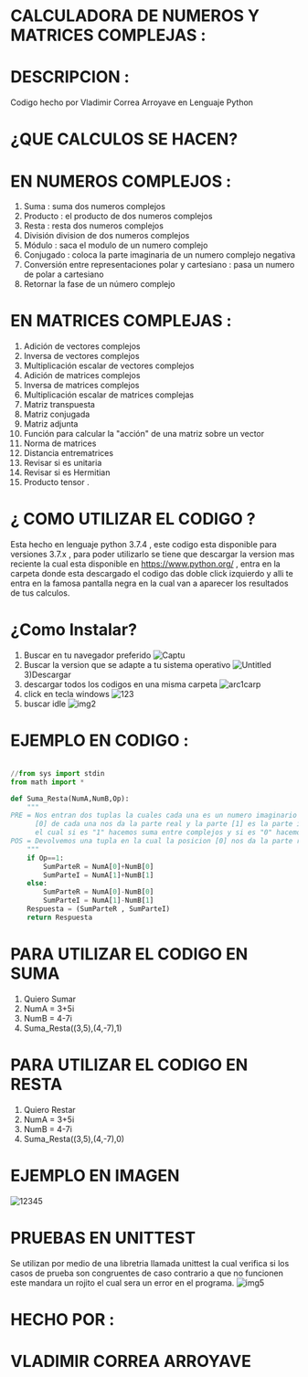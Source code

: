# CALCULADORA DE NUMEROS Y MATRICES COMPLEJAS :

#   DESCRIPCION :

Codigo hecho por Vladimir Correa Arroyave en Lenguaje Python

#   ¿QUE CALCULOS SE HACEN?

# EN NUMEROS COMPLEJOS :

1) Suma : suma dos numeros complejos
2) Producto : el producto de dos numeros complejos
3) Resta : resta dos numeros complejos
4) División division de dos numeros complejos
5) Módulo : saca el modulo de un numero complejo
6) Conjugado : coloca la parte imaginaria de un numero complejo negativa
7) Conversión entre representaciones polar y cartesiano : pasa un numero de polar a cartesiano
8) Retornar la fase de un número complejo 

# EN MATRICES COMPLEJAS :

1) Adición de vectores complejos 
2) Inversa de vectores complejos 
3) Multiplicación escalar de vectores complejos 
4) Adición de matrices complejos 
5) Inversa de matrices complejos 
6) Multiplicación escalar de matrices complejas 
7) Matriz transpuesta 
8) Matriz conjugada 
9) Matriz adjunta 
10) Función para calcular la "acción" de una matriz sobre un vector 
11) Norma de matrices 
12) Distancia entrematrices 
13) Revisar si es unitaria 
14) Revisar si es Hermitian 
15) Producto tensor .


# ¿ COMO UTILIZAR EL CODIGO ?

Esta hecho en lenguaje python 3.7.4 , este codigo esta disponible para versiones 3.7.x , para poder utilizarlo se tiene que descargar
la version mas reciente la cual esta disponible en https://www.python.org/ , entra en la carpeta donde esta descargado el codigo 
das doble click izquierdo y alli te entra en la famosa pantalla negra en la cual van a aparecer los resultados de tus calculos.

# ¿Como Instalar?
1) Buscar en tu navegador preferido
![Captu](https://user-images.githubusercontent.com/54039061/64633306-947e5680-d3c0-11e9-8e63-762808fffc48.PNG)
2) Buscar la version que se adapte a tu sistema operativo
![Untitled](https://user-images.githubusercontent.com/54039061/64633756-706f4500-d3c1-11e9-8375-6b16f17ade22.png)
3)Descargar
4) descargar todos los codigos en una misma carpeta
![arc1carp](https://user-images.githubusercontent.com/54039061/64201722-f1c05800-ce54-11e9-8707-976f049aa357.png)
5) click en tecla windows
![123](https://user-images.githubusercontent.com/54039061/64634003-e5427f00-d3c1-11e9-8117-eea94ad87551.png)
6) buscar idle
![img2](https://user-images.githubusercontent.com/54039061/64200892-0865af80-ce53-11e9-8b5c-fddea35ed343.png)


# EJEMPLO EN CODIGO :

```Python
		
//from sys import stdin
from math import *

def Suma_Resta(NumA,NumB,Op):
    """
PRE = Nos entran dos tuplas la cuales cada una es un numero imaginario NumA y NumB dentro de ellas la posicion
      [0] de cada una nos da la parte real y la parte [1] es la parte imaginaria, Ademas nos entra un Op
      el cual si es "1" hacemos suma entre complejos y si es "0" hacemos la resta entre complejos.
POS = Devolvemos una tupla en la cual la posicion [0] nos da la parte real y la parte [1] es la parte imaginaria
    """
    if Op==1:
        SumParteR = NumA[0]+NumB[0]
        SumParteI = NumA[1]+NumB[1]
    else:
        SumParteR = NumA[0]-NumB[0]
        SumParteI = NumA[1]-NumB[1]
    Respuesta = (SumParteR , SumParteI)
    return Respuesta
```
# PARA UTILIZAR EL CODIGO EN SUMA
1) Quiero Sumar
2) NumA = 3+5i
3) NumB = 4-7i
4) Suma_Resta((3,5),(4,-7),1)
# PARA UTILIZAR EL CODIGO EN RESTA
1) Quiero Restar
2) NumA = 3+5i
3) NumB = 4-7i
4) Suma_Resta((3,5),(4,-7),0)
# EJEMPLO EN IMAGEN
![12345](https://user-images.githubusercontent.com/54039061/64634611-3e5ee280-d3c3-11e9-9141-e9da69e85b9e.PNG)

# PRUEBAS EN UNITTEST

Se utilizan por medio de una libretria llamada unittest la cual verifica si los casos de prueba son congruentes
de caso contrario a que no funcionen este mandara un rojito el cual sera un error en el programa.
![img5](https://user-images.githubusercontent.com/54039061/64201600-ae65e980-ce54-11e9-89b8-e86ffe8ee638.png)

# HECHO POR :
# VLADIMIR CORREA ARROYAVE
